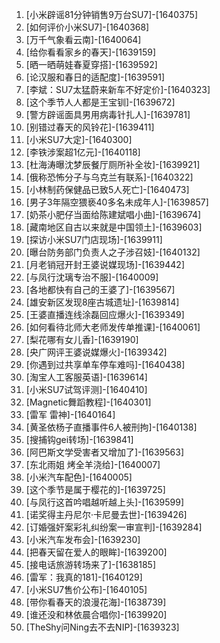 
1. [小米辟谣81分钟销售9万台SU7]-[1640375]
1. [如何评价小米SU7]-[1640368]
1. [万千气象看云南]-[1640064]
1. [给你看看家乡的春天]-[1639159]
1. [晒一晒萌娃春夏穿搭]-[1639592]
1. [论汉服和春日的适配度]-[1639591]
1. [李斌：SU7太猛蔚来新车不好定价]-[1640323]
1. [这个季节人人都是王宝钏]-[1639672]
1. [警方辟谣面具男用病毒针扎人]-[1639781]
1. [别错过春天的风铃花]-[1639411]
1. [小米SU7大定]-[1640300]
1. [李铁涉案超1亿元]-[1640118]
1. [杜海涛曝沈梦辰餐厅厕所补全妆]-[1639921]
1. [俄称恐怖分子与乌克兰有联系]-[1640322]
1. [小林制药保健品已致5人死亡]-[1640473]
1. [男子3年隔空猥亵40多名未成年人]-[1639857]
1. [奶茶小肥仔当面给陈建斌唱小曲]-[1639674]
1. [藏南地区自古以来就是中国领土]-[1639603]
1. [探访小米SU7门店现场]-[1639911]
1. [曝台防务部门负责人之子涉召妓]-[1640132]
1. [月老销冠开封王婆说媒现场]-[1639442]
1. [与凤行沈璃专治不服]-[1640009]
1. [各地都快有自己的王婆了]-[1639567]
1. [雄安新区发现8座古城遗址]-[1639814]
1. [王婆直播连线涂磊回应爆火]-[1639349]
1. [如何看待北师大老师发传单推课]-[1640061]
1. [梨花哪有女儿香]-[1639190]
1. [央广网评王婆说媒爆火]-[1639342]
1. [你遇到过共享单车停车难吗]-[1640438]
1. [淘宝人工客服英语]-[1639614]
1. [小米SU7试驾评测]-[1640410]
1. [Magnetic舞蹈教程]-[1640301]
1. [雷军 雷神]-[1640164]
1. [黄圣依杨子直播事件6人被刑拘]-[1640138]
1. [搜捕钩gei转场]-[1639841]
1. [阿巴斯文学受害者又增加了]-[1639563]
1. [东北雨姐 烤全羊浇给]-[1640007]
1. [小米汽车配色]-[1640005]
1. [这个季节是属于樱花的]-[1639725]
1. [与凤行这首吟唱越听越上头]-[1639599]
1. [诺奖得主丹尼尔·卡尼曼去世]-[1639426]
1. [订婚强奸案彩礼纠纷案一审宣判]-[1639284]
1. [小米汽车发布会]-[1639230]
1. [把春天留在爱人的眼眸]-[1639200]
1. [接电话旅游转场来了]-[1638185]
1. [雷军：我真的181]-[1640129]
1. [小米SU7售价公布]-[1640105]
1. [带你看春天的浪漫花海]-[1638739]
1. [谁还没和林依晨合唱你]-[1639920]
1. [TheShy问Ning去不去NIP]-[1639323]